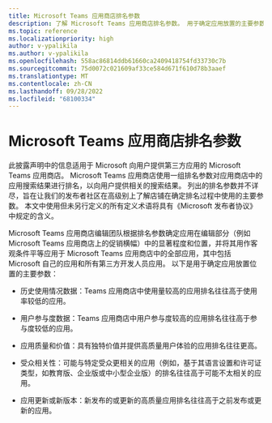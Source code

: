 ```yaml
---
title: Microsoft Teams 应用商店排名参数
description: 了解 Microsoft Teams 应用商店排名参数。 用于确定应用放置的主要参数是历史使用情况数据、用户参与数据、应用质量和值、Udience 相关性、应用更新。
ms.topic: reference
ms.localizationpriority: high
author: v-ypalikila
ms.author: v-ypalikila
ms.openlocfilehash: 558ac86814ddb61660ca2409418754fd33730c7b
ms.sourcegitcommit: 75d0072c021609af33ce584d671f610d78b3aaef
ms.translationtype: MT
ms.contentlocale: zh-CN
ms.lasthandoff: 09/28/2022
ms.locfileid: "68100334"
---
```

# <a name="microsoft-teams-store-ranking-parameters"></a>Microsoft Teams 应用商店排名参数

此披露声明中的信息适用于 Microsoft 向用户提供第三方应用的 Microsoft Teams 应用商店。 Microsoft Teams 应用商店使用一组排名参数对应用商店中的应用搜索结果进行排名，以向用户提供相关的搜索结果。 列出的排名参数并不详尽，旨在让我们的发布者社区在高级别上了解店铺在确定排名过程中使用的主要参数。 本文中使用但未另行定义的所有定义术语将具有《Microsoft 发布者协议》中规定的含义。

Microsoft Teams 应用商店编辑团队根据排名参数确定应用在编辑部分（例如 Microsoft Teams 应用商店上的促销横幅）中的显著程度和位置，并将其用作客观条件平等应用于 Microsoft Teams 应用商店中的全部应用，其中包括 Microsoft 自己的应用和所有第三方开发人员应用。 以下是用于确定应用放置位置的主要参数：

* 历史使用情况数据：Teams 应用商店中使用量较高的应用排名往往高于使用率较低的应用。

* 用户参与度数据：Teams 应用商店中用户参与度较高的应用排名往往高于参与度较低的应用。

* 应用质量和价值：具有独特价值并提供高质量用户体验的应用排名往往更高。

* 受众相关性：可能与特定受众更相关的应用（例如，基于其语言设置和许可证类型，如教育版、企业版或中小型企业版）的排名往往高于可能不太相关的应用。

* 应用更新或新版本：新发布的或更新的高质量应用排名往往高于之前发布或更新的应用。
